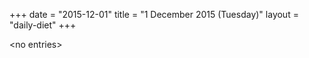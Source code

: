 +++
date = "2015-12-01"
title = "1 December 2015 (Tuesday)"
layout = "daily-diet"
+++


\<no entries\>
